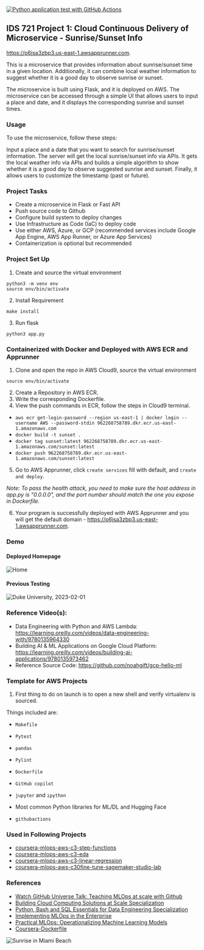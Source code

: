 <!-- [![CI](https://github.com/nogibjj/aws-template/actions/workflows/cicd.yml/badge.svg?branch=main)](https://github.com/nogibjj/aws-template/actions/workflows/cicd.yml)
[![Codespaces Prebuilds](https://github.com/nogibjj/aws-template/actions/workflows/codespaces/create_codespaces_prebuilds/badge.svg?branch=main)](https://github.com/nogibjj/aws-template/actions/workflows/codespaces/create_codespaces_prebuilds) -->

[![Python application test with GitHub Actions](https://github.com/nogibjj/project-1-sunset/actions/workflows/main.yml/badge.svg)](https://github.com/nogibjj/project-1-sunset/actions/workflows/main.yml)

## IDS 721 Project 1: Cloud Continuous Delivery of Microservice - Sunrise/Sunset Info

https://p6jsa3zbp3.us-east-1.awsapprunner.com.

This is a microservice that provides information about sunrise/sunset time in a given location. Additionally, it can combine local weather information to suggest whether it is a good day to observe sunrise or sunset.

The microservice is built using Flask, and it is deployed on AWS. The microservice can be accessed through a simple UI that allows users to input a place and date, and it displays the corresponding sunrise and sunset times.

### Usage

To use the microservice, follow these steps:

Input a place and a date that you want to search for sunrise/sunset information.
The server will get the local sunrise/sunset info via APIs.
It gets the local weather info via APIs and builds a simple algorithm to show whether it is a good day to observe suggested sunrise and sunset.
Finally, it allows users to customize the timestamp (past or future).

### Project Tasks
* Create a microservice in Flask or Fast API
* Push source code to Github
* Configure build system to deploy changes
* Use Infrastructure as Code (IaC) to deploy code
* Use either AWS, Azure, or GCP (recommended services include Google App Engine, AWS App Runner, or Azure App Services)
* Containerization is optional but recommended

### Project Set Up
1. Create and source the virtual environment
```
python3 -m venv env
source env/bin/activate
```
2. Install Requirement
```
make install
```
3. Run flask
```
python3 app.py
```

### Containerized with Docker and Deployed with AWS ECR and Apprunner

1. Clone and open the repo in AWS Cloud9, source the virtual environment
```
source env/bin/activate
```
2. Create a Repository in AWS ECR.
3. Write the corresponding Dockerfile.
4. View the push commands in ECR, follow the steps in Cloud9 terminal. 
  - `aws ecr get-login-password --region us-east-1 | docker login --username AWS --password-stdin 962268758789.dkr.ecr.us-east-1.amazonaws.com`
  - `docker build -t sunset .`
  - `docker tag sunset:latest 962268758789.dkr.ecr.us-east-1.amazonaws.com/sunset:latest`
  - `docker push 962268758789.dkr.ecr.us-east-1.amazonaws.com/sunset:latest`

5. Go to AWS Apprunner, click `create services` fill with default, and `create and deploy`.

*Note: To pass the health attack, you need to make sure the host address in app.py is "0.0.0.0", and the port number should match the one you expose in Dockerfile.* 

6. Your program is successfully deployed with AWS Apprunner and you will get the default domain - https://p6jsa3zbp3.us-east-1.awsapprunner.com.

### Demo

#### Deployed Homepage
![Home](https://user-images.githubusercontent.com/68854273/235832863-7f242180-1a89-4f59-84a1-931b08950535.png)

#### Previous Testing

![Duke University, 2023-02-01](https://user-images.githubusercontent.com/68854273/215937898-404b07b7-5e47-40fe-bc8b-83a61d226579.png) 

### Reference Video(s):

* Data Engineering with Python and AWS Lambda: https://learning.oreilly.com/videos/data-engineering-with/9780135964330
* Building AI & ML Applications on Google Cloud Platform: https://learning.oreilly.com/videos/building-ai-applications/9780135973462
* Reference Source Code: https://github.com/noahgift/gcp-hello-ml

### Template for AWS Projects

1. First thing to do on launch is to open a new shell and verify virtualenv is sourced.

Things included are:

* `Makefile`

* `Pytest`

* `pandas`

* `Pylint`

* `Dockerfile`

* `GitHub copilot`

* `jupyter` and `ipython` 

* Most common Python libraries for ML/DL and Hugging Face

* `githubactions` 

### Used in Following Projects

* [coursera-mlops-aws-c3-step-functions](https://github.com/nogibjj/coursera-mlops-aws-c3-step-functions)
* [coursera-mlops-aws-c3-eda](https://github.com/nogibjj/coursera-mlops-aws-c3-eda)
* [coursera-mlops-aws-c3-linear-regression](https://github.com/nogibjj/coursera-mlops-aws-c3-linear-regression)
* [coursera-mlops-aws-c30fine-tune-sagemaker-studio-lab](https://github.com/nogibjj/coursera-mlops-aws-c30fine-tune-sagemaker-studio-lab)

### References

* [Watch GitHub Universe Talk:  Teaching MLOps at scale with Github](https://watch.githubuniverse.com/on-demand/ec17cbb3-0a89-4764-90a5-9debb58515f8)
* [Building Cloud Computing Solutions at Scale Specialization](https://www.coursera.org/specializations/building-cloud-computing-solutions-at-scale)
* [Python, Bash and SQL Essentials for Data Engineering Specialization](https://www.coursera.org/learn/web-app-command-line-tools-for-data-engineering-duke)
* [Implementing MLOps in the Enterprise](https://learning.oreilly.com/library/view/implementing-mlops-in/9781098136574/)
* [Practical MLOps: Operationalizing Machine Learning Models](https://www.amazon.com/Practical-MLOps-Operationalizing-Machine-Learning/dp/1098103017)
* [Coursera-Dockerfile](https://gist.github.com/noahgift/82a34d56f0a8f347865baaa685d5e98d)

![Sunrise in Miami Beach](https://user-images.githubusercontent.com/68854273/211383609-a64c45a9-d359-4edf-9b2f-3733a3bf2e40.png)

